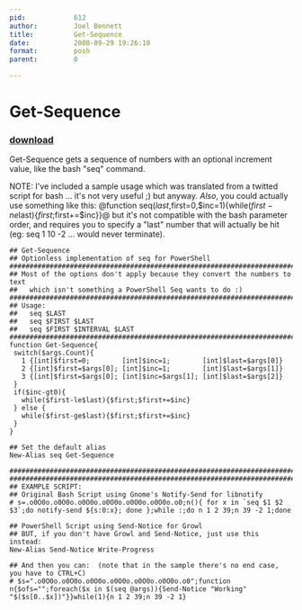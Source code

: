 ```yaml
---
pid:            612
author:         Joel Bennett
title:          Get-Sequence
date:           2008-09-29 19:26:10
format:         posh
parent:         0

---
```


# Get-Sequence

### [download](Scripts\612.ps1)

Get-Sequence gets a sequence of numbers with an optional increment value, like the bash "seq" command. 

NOTE: I've included a sample usage which was translated from a twitted script for bash ... it's not very useful ;) but anyway.  *Also*, you could actually use something like this: @function seq($last,$first=0,$inc=1){while($first-ne$last){$first;$first+=$inc}}@ but it's not compatible with the bash parameter order, and requires you to specify a "last" number that will actually be hit (eg:  seq 1 10 -2 ... would never terminate).

```posh
## Get-Sequence
## Optionless implementation of seq for PowerShell
############################################################################
## Most of the options don't apply because they convert the numbers to text
##   which isn't something a PowerShell Seq wants to do :)
############################################################################
## Usage:  
##   seq $LAST
##   seq $FIRST $LAST 
##   seq $FIRST $INTERVAL $LAST 
############################################################################
function Get-Sequence{
 switch($args.Count){ 
   1 {[int]$first=0;        [int]$inc=1;        [int]$last=$args[0]}
   2 {[int]$first=$args[0]; [int]$inc=1;        [int]$last=$args[1]}
   3 {[int]$first=$args[0]; [int]$inc=$args[1]; [int]$last=$args[2]}
 }
 if($inc-gt0){
   while($first-le$last){$first;$first+=$inc}
 } else {
   while($first-ge$last){$first;$first+=$inc}
 }
}

## Set the default alias
New-Alias seq Get-Sequence

############################################################################
############################################################################
## EXAMPLE SCRIPT:
## Original Bash Script using Gnome's Notify-Send for libnotify
# s=.o0O0o.o0O0o.o0O0o.o0O0o.o0O0o.o0O0o.o0;n(){ for x in `seq $1 $2 $3`;do notify-send ${s:0:x}; done };while :;do n 1 2 39;n 39 -2 1;done

## PowerShell Script using Send-Notice for Growl
## BUT, if you don't have Growl and Send-Notice, just use this instead:
New-Alias Send-Notice Write-Progress

## And then you can:  (note that in the sample there's no end case, you have to CTRL+C)
# $s=".o0O0o.o0O0o.o0O0o.o0O0o.o0O0o.o0O0o.o0";function n{$ofs="";foreach($x in $(seq @args)){Send-Notice "Working" "$($s[0..$x])"}}while(1){n 1 2 39;n 39 -2 1}


```
